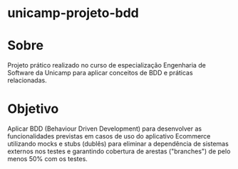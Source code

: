 # unicamp-projeto-bdd

# Sobre
Projeto prático realizado no curso de especialização Engenharia de Software da Unicamp para aplicar conceitos de BDD e práticas relacionadas.

# Objetivo
Aplicar BDD (Behaviour Driven Development) para desenvolver as funcionalidades previstas em casos
de uso do aplicativo Ecommerce utilizando mocks e stubs (dublês) para eliminar a dependência de
sistemas externos nos testes e garantindo cobertura de arestas ("branches") de pelo menos 50% com
os testes.
